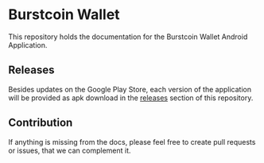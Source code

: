 # Burstcoin Wallet

This repository holds the documentation for the Burstcoin Wallet Android Application.

## Releases

Besides updates on the Google Play Store, each version of the application will be provided as apk download in the [releases](https://github.com/cgebe/burstcoin-wallet/releases) section of this repository.

## Contribution

If anything is missing from the docs, please feel free to create pull requests or issues, that we can complement it.

